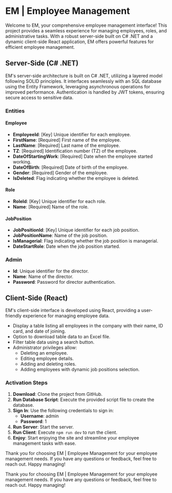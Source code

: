 # EM | Employee Management

Welcome to EM, your comprehensive employee management interface! This project provides a seamless experience for managing employees, roles, and administrative tasks. With a robust server-side built on C# .NET and a dynamic client-side React application, EM offers powerful features for efficient employee management.

## Server-Side (C# .NET)

EM's server-side architecture is built on C# .NET, utilizing a layered model following SOLID principles. It interfaces seamlessly with an SQL database using the Entity Framework, leveraging asynchronous operations for improved performance. Authentication is handled by JWT tokens, ensuring secure access to sensitive data.

### Entities

#### Employee
- **EmployeeId**: [Key] Unique identifier for each employee.
- **FirstName**: [Required] First name of the employee.
- **LastName**: [Required] Last name of the employee.
- **TZ**: [Required] Identification number (TZ) of the employee.
- **DateOfStartingWork**: [Required] Date when the employee started working.
- **DateOfBirth**: [Required] Date of birth of the employee.
- **Gender**: [Required] Gender of the employee.
- **IsDeleted**: Flag indicating whether the employee is deleted.

#### Role
- **RoleId**: [Key] Unique identifier for each role.
- **Name**: [Required] Name of the role.

#### JobPosition
- **JobPositionId**: [Key] Unique identifier for each job position.
- **JobPositionName**: Name of the job position.
- **IsManagerial**: Flag indicating whether the job position is managerial.
- **DateStartRole**: Date when the job position started.

### Admin
- **Id**: Unique identifier for the director.
- **Name**: Name of the director.
- **Password**: Password for director authentication.

## Client-Side (React)

EM's client-side interface is developed using React, providing a user-friendly experience for managing employee data.

- Display a table listing all employees in the company with their name, ID card, and date of joining.
- Option to download table data to an Excel file.
- Filter table data using a search button.
- Administrator privileges allow:
  - Deleting an employee.
  - Editing employee details.
  - Adding and deleting roles.
  - Adding employees with dynamic job positions selection.

### Activation Steps

1. **Download**: Clone the project from GitHub.
2. **Run Database Script**: Execute the provided script file to create the database.
3. **Sign In**: Use the following credentials to sign in:
   - **Username**: admin
   - **Password**: 1
4. **Run Server**: Start the server.
5. **Run Client**: Execute `npm run dev` to run the client.
6. **Enjoy**: Start enjoying the site and streamline your employee management tasks with ease.

Thank you for choosing EM | Employee Management for your employee management needs. If you have any questions or feedback, feel free to reach out. Happy managing!

Thank you for choosing EM | Employee Management for your employee management needs. If you have any questions or feedback, feel free to reach out. Happy managing!
